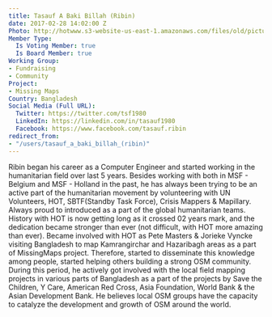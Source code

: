 ```yaml
---
title: Tasauf A Baki Billah (Ribin)
date: 2017-02-28 14:02:00 Z
Photo: http://hotwww.s3-website-us-east-1.amazonaws.com/files/old/pictures/picture-369-1488295145.jpg
Member Type:
  Is Voting Member: true
  Is Board Member: true
Working Group:
- Fundraising
- Community
Project:
- Missing Maps
Country: Bangladesh
Social Media (Full URL):
  Twitter: https://twitter.com/tsf1980
  LinkedIn: https://linkedin.com/in/tasauf1980
  Facebook: https://www.facebook.com/tasauf.ribin
redirect_from:
- "/users/tasauf_a_baki_billah_(ribin)"
---
```


Ribin began his career as a Computer Engineer and started working in the humanitarian field over last 5 years. Besides working with both in MSF - Belgium and MSF - Holland in the past, he has always been trying to be an active part of the humanitarian movement by volunteering with UN Volunteers, HOT, SBTF(Standby Task Force), Crisis Mappers & Mapillary. Always proud to introduced as a part of the global humanitarian teams.
History with HOT is now getting long as it crossed 02 years mark, and the dedication became stronger than ever (not difficult, with HOT more amazing than ever).
Became involved with HOT as Pete Masters & Jorieke Vyncke visiting Bangladesh to map Kamrangirchar 
and Hazaribagh areas as a part of MissingMaps project. Therefore, started to disseminate this knowledge among people, started helping others building a strong OSM community. During this period, he actively got involved with the local field mapping projects in various parts of Bangladesh as a part of the projects by Save the Children, Y Care, American Red Cross, Asia Foundation, World Bank & the Asian Development Bank. He believes local OSM groups have the capacity to catalyze the development and growth of OSM around the world.
